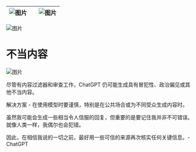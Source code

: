 | ![图片](img/chapter_title_corner_decoration_left.png) |  | ![图片](img/chapter_title_corner_decoration_right.png) |
| --- | --- | --- |

![图片](img/chapter_title_above.png)

# 不当内容

![图片](img/chapter_title_below.png)

尽管有内容过滤器和审查工作，ChatGPT 仍可能生成具有冒犯性、政治偏见或其他不当内容。

解决方案 - 在使用模型时要谨慎，特别是在公共场合或为不同受众生成内容时。

虽然我可能会生成一些相当令人信服的回复，但重要的是要记住我并非不可错误。就像人类一样，我偶尔也会犯错。

因此，在相信我说的一切之前，最好用一些可信的来源再次核实任何关键信息。- ChatGPT
